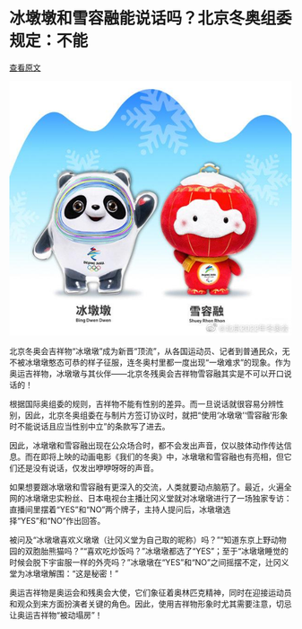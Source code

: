 # 冰墩墩和雪容融能说话吗？北京冬奥组委规定：不能

[查看原文](https://news.sina.com.cn/c/2022-02-09/doc-ikyamrmz9835245.shtml)

![img](01.assets/9491-10f2d93678ca0f998c67635094914113-16444018978962.jpg)

北京冬奥会吉祥物“冰墩墩”成为新晋“顶流”，从各国运动员、记者到普通民众，无不被冰墩墩憨态可恭的样子征服，连冬奥村里都一度出现“一墩难求”的现象。作为奥运吉祥物，冰墩墩与其伙伴——北京冬残奥会吉祥物雪容融其实是不可以开口说话的！

根据国际奥组委的规则，吉祥物不能有性别的差异。而一旦说话就很容易分辨性别，因此，北京冬奥组委在与制片方签订协议时，就把“使用‘冰墩墩’‘雪容融’形象时不能说话且应当性别中立”的条款写了进去。

因此，冰墩墩和雪容融出现在公众场合时，都不会发出声音，仅以肢体动作传达信息。而在即将上映的动画电影《我们的冬奥》中，冰墩墩和雪容融也有亮相，但它们还是没有说话，仅发出咿咿呀呀的声音。

如果想要跟冰墩墩和雪容融有更深入的交流，人类就要动点脑筋了。最近，火遍全网的冰墩墩忠实粉丝、日本电视台主播辻冈义堂就对冰墩墩进行了一场独家专访：直播间里摆着“YES”和“NO”两个牌子，主持人提问后，冰墩墩选择“YES”和“NO”作出回答。

被问及“冰墩墩喜欢义墩墩（辻冈义堂为自己取的昵称）吗？”“知道东京上野动物园的双胞胎熊猫吗？”“喜欢吃炒饭吗？”冰墩墩都选了“YES”；至于“冰墩墩睡觉的时候会脱下宇宙服一样的外壳吗？”冰墩墩在“YES”和“NO”之间摇摆不定，辻冈义堂为冰墩墩解围：“这是秘密！”

奥运吉祥物是奥运会和残奥会大使，它们象征着奥林匹克精神，同时在迎接运动员和观众到来方面扮演者关键的角色。因此，使用吉祥物形象时尤其需要注意，切忌让奥运吉祥物“被动塌房”！
